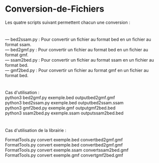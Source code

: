 # Conversion-de-Fichiers
Les quatre scripts suivant permettent chacun une conversion :
#

— bed2ssam.py : Pour convertir un fichier au format bed en un fichier au
format ssam.<br>
— bed2gmf.py : Pour convertir un fichier au format bed en un fichier au
format gmf.<br>
— ssam2bed.py : Pour convertir un fichier au format ssam en un fichier au
format bed.<br>
— gmf2bed.py : Pour convertir un fichier au format gmf en un fichier au
format bed.<br>
#
Cas d'utilisation :<br>
python3 bed2gmf.py exemple.bed outputbed2gmf.gmf<br>
python3 bed2ssam.py exemple.bed outputbed2ssam.ssam<br>
python3 gmf2bed.py exemple.gmf outputgmf2bed.bed<br>
python3 ssam2bed.py exemple.ssam outputssam2bed.bed<br>
#
Cas d'utilisation de la librairie :<br>

FormatTools.py convert exemple.bed  convertbed2gmf.gmf<br>
FormatTools.py convert exemple.bed  convertbed2gmf.gmf<br>
FormatTools.py convert exemple.ssam  convertssam2bed.gmf<br>
FormatTools.py convert exemple.gmf  convertgmf2bed.gmf<br>
